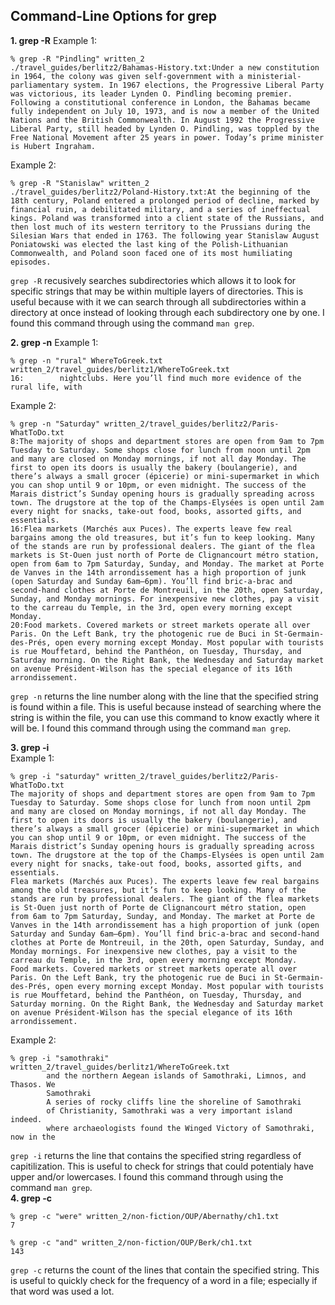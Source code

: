 ## **Command-Line Options for grep** 
**1. grep -R** 
Example 1:
```
% grep -R "Pindling" written_2     
./travel_guides/berlitz2/Bahamas-History.txt:Under a new constitution in 1964, the colony was given self-government with a ministerial-parliamentary system. In 1967 elections, the Progressive Liberal Party was victorious, its leader Lynden O. Pindling becoming premier. Following a constitutional conference in London, the Bahamas became fully independent on July 10, 1973, and is now a member of the United Nations and the British Commonwealth. In August 1992 the Progressive Liberal Party, still headed by Lynden O. Pindling, was toppled by the Free National Movement after 25 years in power. Today’s prime minister is Hubert Ingraham.
``` 
Example 2: 
```
% grep -R "Stanislaw" written_2         
./travel_guides/berlitz2/Poland-History.txt:At the beginning of the 18th century, Poland entered a prolonged period of decline, marked by financial ruin, a debilitated military, and a series of ineffectual kings. Poland was transformed into a client state of the Russians, and then lost much of its western territory to the Prussians during the Silesian Wars that ended in 1763. The following year Stanislaw August Poniatowski was elected the last king of the Polish-Lithuanian Commonwealth, and Poland soon faced one of its most humiliating episodes.
``` 
`grep -R` recusively searches subdirectories which allows it to look for specific strings that may be within multiple layers of directories. This is useful because with it we can search through all subdirectories within a directory at once instead of looking through each subdirectory one by one. I found this command through using the command `man grep`.

  
**2. grep -n** 
Example 1:
```
% grep -n "rural" WhereToGreek.txt written_2/travel_guides/berlitz1/WhereToGreek.txt
16:        nightclubs. Here you’ll find much more evidence of the rural life, with
``` 
Example 2:
```
% grep -n "Saturday" written_2/travel_guides/berlitz2/Paris-WhatToDo.txt
8:The majority of shops and department stores are open from 9am to 7pm Tuesday to Saturday. Some shops close for lunch from noon until 2pm and many are closed on Monday mornings, if not all day Monday. The first to open its doors is usually the bakery (boulangerie), and there’s always a small grocer (épicerie) or mini-supermarket in which you can shop until 9 or 10pm, or even midnight. The success of the Marais district’s Sunday opening hours is gradually spreading across town. The drugstore at the top of the Champs-Elysées is open until 2am every night for snacks, take-out food, books, assorted gifts, and essentials.
16:Flea markets (Marchés aux Puces). The experts leave few real bargains among the old treasures, but it’s fun to keep looking. Many of the stands are run by professional dealers. The giant of the flea markets is St-Ouen just north of Porte de Clignancourt métro station, open from 6am to 7pm Saturday, Sunday, and Monday. The market at Porte de Vanves in the 14th arrondissement has a high proportion of junk (open Saturday and Sunday 6am–6pm). You’ll find bric-a-brac and second-hand clothes at Porte de Montreuil, in the 20th, open Saturday, Sunday, and Monday mornings. For inexpensive new clothes, pay a visit to the carreau du Temple, in the 3rd, open every morning except Monday.
20:Food markets. Covered markets or street markets operate all over Paris. On the Left Bank, try the photogenic rue de Buci in St-Germain-des-Prés, open every morning except Monday. Most popular with tourists is rue Mouffetard, behind the Panthéon, on Tuesday, Thursday, and Saturday morning. On the Right Bank, the Wednesday and Saturday market on avenue Président-Wilson has the special elegance of its 16th arrondissement.
```
`grep -n` returns the line number along with the line that the specified string is found within a file. This is useful because instead of searching where the string is within the file, you can use this command to know exactly where it will be. I found this command through using the command `man grep`. 

**3. grep -i**  
Example 1: 
```
% grep -i "saturday" written_2/travel_guides/berlitz2/Paris-WhatToDo.txt
The majority of shops and department stores are open from 9am to 7pm Tuesday to Saturday. Some shops close for lunch from noon until 2pm and many are closed on Monday mornings, if not all day Monday. The first to open its doors is usually the bakery (boulangerie), and there’s always a small grocer (épicerie) or mini-supermarket in which you can shop until 9 or 10pm, or even midnight. The success of the Marais district’s Sunday opening hours is gradually spreading across town. The drugstore at the top of the Champs-Elysées is open until 2am every night for snacks, take-out food, books, assorted gifts, and essentials.
Flea markets (Marchés aux Puces). The experts leave few real bargains among the old treasures, but it’s fun to keep looking. Many of the stands are run by professional dealers. The giant of the flea markets is St-Ouen just north of Porte de Clignancourt métro station, open from 6am to 7pm Saturday, Sunday, and Monday. The market at Porte de Vanves in the 14th arrondissement has a high proportion of junk (open Saturday and Sunday 6am–6pm). You’ll find bric-a-brac and second-hand clothes at Porte de Montreuil, in the 20th, open Saturday, Sunday, and Monday mornings. For inexpensive new clothes, pay a visit to the carreau du Temple, in the 3rd, open every morning except Monday.
Food markets. Covered markets or street markets operate all over Paris. On the Left Bank, try the photogenic rue de Buci in St-Germain-des-Prés, open every morning except Monday. Most popular with tourists is rue Mouffetard, behind the Panthéon, on Tuesday, Thursday, and Saturday morning. On the Right Bank, the Wednesday and Saturday market on avenue Président-Wilson has the special elegance of its 16th arrondissement.
```
Example 2:
```
% grep -i "samothraki" written_2/travel_guides/berlitz1/WhereToGreek.txt
        and the northern Aegean islands of Samothraki, Limnos, and Thasos. We
        Samothraki
        A series of rocky cliffs line the shoreline of Samothraki
        of Christianity, Samothraki was a very important island indeed.
        where archaeologists found the Winged Victory of Samothraki, now in the
```
`grep -i` returns the line that contains the specified string regardless of capitilization. This is useful to check for strings that could potentialy have upper and/or lowercases. I found this command through using the command `man grep`.  
**4. grep -c** 
```
% grep -c "were" written_2/non-fiction/OUP/Abernathy/ch1.txt    
7
```
```
% grep -c "and" written_2/non-fiction/OUP/Berk/ch1.txt  
143
```
`grep -c` returns the count of the lines that contain the specified string. This is useful to quickly check for the frequency of a word in a file; especially if that word was used a lot.
